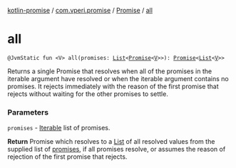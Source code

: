 [kotlin-promise](../../index.md) / [com.vperi.promise](../index.md) / [Promise](index.md) / [all](./all.md)

# all

`@JvmStatic fun <V> all(promises: `[`List`](https://kotlinlang.org/api/latest/jvm/stdlib/kotlin.collections/-list/index.html)`<`[`Promise`](index.md)`<`[`V`](all.md#V)`>>): `[`Promise`](index.md)`<`[`List`](https://kotlinlang.org/api/latest/jvm/stdlib/kotlin.collections/-list/index.html)`<`[`V`](all.md#V)`>>`

Returns a single Promise that resolves when all of the promises
in the iterable argument have resolved or when the iterable argument
contains no promises. It rejects immediately with the reason of the
first promise that rejects without waiting for the other promises
to settle.

### Parameters

`promises` - [Iterable](https://kotlinlang.org/api/latest/jvm/stdlib/kotlin.collections/-iterable/index.html) list of promises.

**Return**
Promise which resolves to a [List](https://kotlinlang.org/api/latest/jvm/stdlib/kotlin.collections/-list/index.html) of all resolved values
from the supplied list of [promises](all.md#com.vperi.promise.Promise.Companion$all(kotlin.collections.List((com.vperi.promise.Promise((com.vperi.promise.Promise.Companion.all.V)))))/promises), if all promises resolve,
or assumes the reason of rejection of the first promise that rejects.

